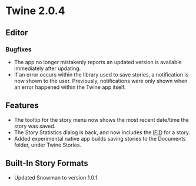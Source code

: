 # Twine 2.0.4

## Editor

### Bugfixes

- The app no longer mistakenly reports an updated version is available immediately after updating.
- If an error occurs within the library used to save stories, a notification is now shown to the user. Previously, notifications were only shown when an error happened within the Twine app itself.

## Features

- The tooltip for the story menu now shows the most recent date/time the story was saved.
- The Story Statistics dialog is back, and now includes the [IFID](http://ifdb.tads.org/help-ifid) for a story.
- Added experimental native app builds saving stories to the Documents folder, under Twine Stories.

## Built-In Story Formats

- Updated Snowman to version 1.0.1.
